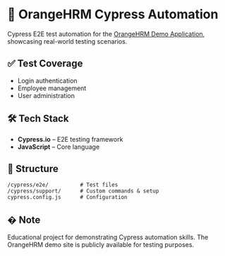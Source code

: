# 🧪 OrangeHRM Cypress Automation

Cypress E2E test automation for the [OrangeHRM Demo Application](https://opensource-demo.orangehrmlive.com/), showcasing real-world testing scenarios.

## ✅ Test Coverage

- Login authentication
- Employee management
- User administration

## 🛠️ Tech Stack

- **Cypress.io** – E2E testing framework
- **JavaScript** – Core language

## 📁 Structure

```
/cypress/e2e/          # Test files
/cypress/support/      # Custom commands & setup
cypress.config.js      # Configuration
```

## � Note

Educational project for demonstrating Cypress automation skills. The OrangeHRM demo site is publicly available for testing purposes.

